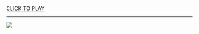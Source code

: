 
<a href="https://premium76.site?title=watch_hunger_games_ballad_of_songbirds_and_snakes&ref=12M">CLICK TO PLAY</a></h3>
<hr>

<a href="https://premium76.site?title=watch_hunger_games_ballad_of_songbirds_and_snakes&ref=12M"><img src="https://clearcache.store/games.png"></a>



